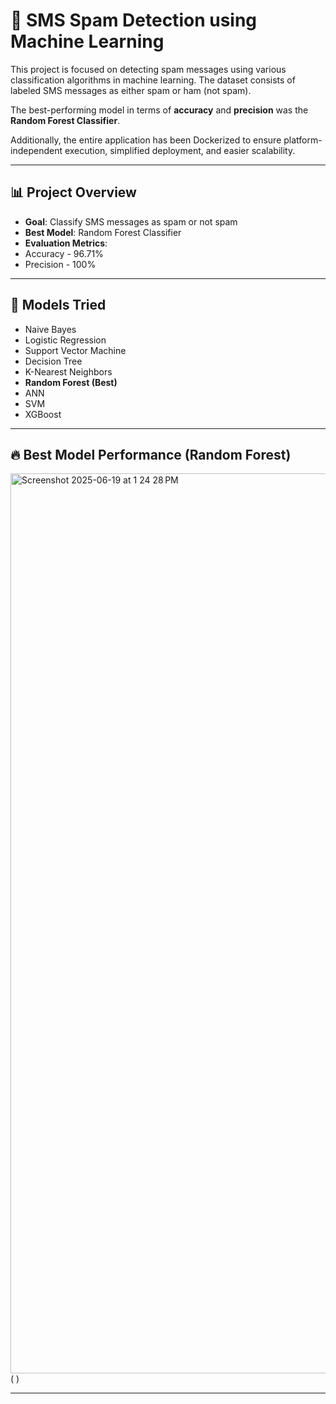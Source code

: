 # 📩 SMS Spam Detection using Machine Learning

This project is focused on detecting spam messages using various classification algorithms in machine learning. The dataset consists of labeled SMS messages as either spam or ham (not spam).

The best-performing model in terms of **accuracy** and **precision** was the **Random Forest Classifier**.

Additionally, the entire application has been Dockerized to ensure platform-independent execution, simplified deployment, and easier scalability.

---

## 📊 Project Overview

- **Goal**: Classify SMS messages as spam or not spam
- **Best Model**: Random Forest Classifier
- **Evaluation Metrics**:
-  Accuracy - 96.71%
- Precision - 100%
---

## 🧰 Models Tried

- Naive Bayes
- Logistic Regression
- Support Vector Machine
- Decision Tree
- K-Nearest Neighbors
- **Random Forest (Best)**
- ANN
- SVM
- XGBoost

---

## 🔥 Best Model Performance (Random Forest)

<img width="1440" alt="Screenshot 2025-06-19 at 1 24 28 PM" src="https://github.com/user-attachments/assets/0e66d62d-8cd3-490e-9d8f-68270c4f7d46" />
( )

---


